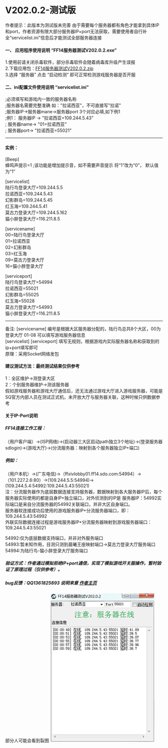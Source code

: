 # V202.0.2-测试版  
 作者提示：此版本为测试版未完善
 由于需要每个服务器都有角色才能拿到具体IP和port，作者资源有限大部分服务器IP+port无法获取，需要使用者自行补全“servicelist.ini”信息后才能测试全部服务器连接  


#### 一、 应用程序使用说明 “FF14服务器测试V202.0.2.exe”  
 1.使用前请关闭杀毒软件，部分杀毒软件会随着病毒库升级产生误报  
 2.下载应用包：[FF14服务器测试V202.0.2.zip](https://github.com/itholl/cn_ffservice/releases/tag/FF14%E6%9C%8D%E5%8A%A1%E5%99%A8%E6%B5%8B%E8%AF%95V202.0.2)  
 3.选择 “服务器” 点击 “启动检测” 即可正常检测游戏服务器是否开服  


#### 二、ini配置文件使用说明 “servicelist.ini”
;必须填写和游戏内一致的服务器名称  
;服务器名需要完整准确 如："拉诺西亚"，不可直接写"拉诺"  
;服务器IP->服务器mane->服务器port  3个对应必填,如下例1  
;例1：   服务器IP  ->    "拉诺西亚=109.244.5.43"  
;        服务器name->    "01=拉诺西亚"  
;        服务器port->    "拉诺西亚=55021"  

---------------------------------------------------------  
#### 实例：

[Beep]  
 蜂鸣声提示=1 ;该功能是增加提示音，如不需要声音提示 将“1”改为“0”， 默认值为“1”

[servicelist]  
 陆行鸟登录大厅=109.244.5.5  
 拉诺西亚=109.244.5.43  
 幻影群岛=109.244.5.45  
 红玉海=109.244.5.41  
 莫古力登录大厅=109.244.5.162  
 猫小胖登录大厅=116.211.8.5  

[servicename]  
 00=陆行鸟登录大厅  
 01=拉诺西亚  
 02=幻影群岛  
 03=红玉海  
 09=莫古力登录大厅  
 16=猫小胖登录大厅  

[serviceport]  
 陆行鸟登录大厅=54994  
 拉诺西亚=55021  
 幻影群岛=55025  
 红玉海=55028  
 莫古力登录大厅=54993  
 猫小胖登录大厅=116.211.8.5
 
---------------------------------------------------------  
备注: [servicename] 编号是根据大区服务器分配的，陆行鸟总共8个大区，00为登录大厅 01-08 可以填写游戏服务器信息  
     [servicelist] [serviceport] 填写无规则，根据游戏内实际服务器名称和获取到的ip+port填写即可  
原理：采用Socket网络发包       
     
#### 建议测试方法：最终测试结果仅供参考  
 1：全区维护->测登录大区  
 2：个别服务器维护->测该服务器  
 假如游戏服务器和游戏大厅通信后，还无法通过游戏大厅进入游戏服务器，可能是SQ官方内部人员在测试正式机，未开放大厅与服务器关联，这种时候只供数据参考  
 
#### 关于IP-Port说明  
##### FF14连接工作工程：  
（用户客户端）->(ISP网络)->(启动器三大区启动path独立3个地址)->(登录服务器sdlogin)->(游戏大厅)->(分流服务器：映射到各个服务器独立IP+端口)  
##### 例如：  
（用户本机）->(广东电信)->（ffxivlobby01.ff14.sdo.com:54994）->（101.227.2.6:80）->(109.244.5.5:54994)->(109.244.5.4:54992:109.244.5.43:55021)  
注：分流服务器作为底层数据连接支持服务器，数据映射到各大服务器IP后，每个服务器实际使用的都是自身IP+独立端口，对外侦测到的IP是 服务器IP：54992实际端口是来自分流服务器的54992关联端口，并非大区自身端口。  
服务器软连接成功后使用的游戏服务器IP+分流服务器端口，即：109.244.5.43:54992  
外联实际数据连接过程是游戏服务器IP+分流服务器映射到游戏服务器端口：109.244.5.43:55021  

54992:仅为底层数据支持端口，并非对外服务端口  
54993:暂未知作用，目测只测到晨曦王座映射端口->莫古力登录大厅服务端口  
54994:为陆行鸟-猫小胖登录大厅服务端口  
##### 验证方式：作者通过模拟拒绝IP+port通信，实现了模拟游戏开关服操作，暂时验证了原理过程（仅供参考）。  

##### bug反馈：QQ1361825893  说明来意  [作者主页](https://weibo.com/3340732700)     

部分人可能会看到裂图 ![程序运行示例](https://github.com/itholl/cn_ffservice/blob/master/appdoing.png)    
  

